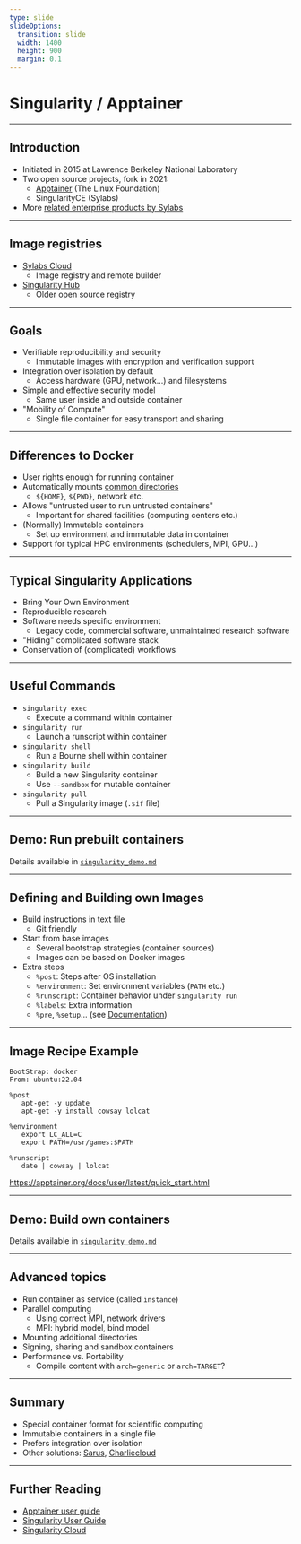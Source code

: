 ```yaml
---
type: slide
slideOptions:
  transition: slide
  width: 1400
  height: 900
  margin: 0.1
---
```


<style>
  .reveal strong {
  font-weight: bold;
    color: orange;
  }
  .reveal p {
    text-align: left;
  }
  .reveal section h1 {
    color: orange;
  }
  .reveal section h2 {
    color: orange;
  }
</style>

# Singularity / Apptainer

---

## Introduction

- Initiated in 2015 at Lawrence Berkeley National Laboratory
- Two open source projects, fork in 2021:
    - [Apptainer](https://apptainer.org/) (The Linux Foundation)
    - SingularityCE (Sylabs)
- More [related enterprise products by Sylabs](https://sylabs.io/products/)

---

## Image registries

- [Sylabs Cloud](https://cloud.sylabs.io/library)
    - Image registry and remote builder
- [Singularity Hub](https://singularityhub.github.io)
   - Older open source registry

---

## Goals

- Verifiable reproducibility and security
    - Immutable images with encryption and verification support
- Integration over isolation by default
    - Access hardware (GPU, network...) and filesystems
- Simple and effective security model
    - Same user inside and outside container
- "Mobility of Compute"
    - Single file container for easy transport and sharing

---

## Differences to Docker

- User rights enough for running container
- Automatically mounts [common directories](https://apptainer.org/docs/user/latest/bind_paths_and_mounts.html#system-defined-bind-paths)
    - `${HOME}`, `${PWD}`, network etc.
- Allows "untrusted user to run untrusted containers"
    - Important for shared facilities (computing centers etc.)
- (Normally) Immutable containers
    - Set up environment and immutable data in container
- Support for typical HPC environments (schedulers, MPI, GPU...)

---

## Typical Singularity Applications

- Bring Your Own Environment
- Reproducible research
- Software needs specific environment
    - Legacy code, commercial software, unmaintained research software
- "Hiding" complicated software stack
- Conservation of (complicated) workflows

---

## Useful Commands

- `singularity exec`
    - Execute a command within container
- `singularity run`
    - Launch a runscript within container
- `singularity shell`
    - Run a Bourne shell within container
- `singularity build`
    - Build a new Singularity container
    - Use `--sandbox` for mutable container
- `singularity pull`
    - Pull a Singularity image (`.sif` file)

---

## Demo: Run prebuilt containers

Details available in [`singularity_demo.md`](https://github.com/Simulation-Software-Engineering/Lecture-Material/blob/main/02_virtualization_and_containers/singularity_demo.md)

---

## Defining and Building own Images

- Build instructions in text file
    - Git friendly
- Start from base images
    - Several bootstrap strategies (container sources)
    - Images can be based on Docker images
- Extra steps
    - `%post`: Steps after OS installation
    - `%environment`: Set environment variables (`PATH` etc.)
    - `%runscript`: Container behavior under `singularity run`
    - `%labels`: Extra information
    - `%pre`, `%setup`... (see [Documentation](https://apptainer.org/docs/user/latest/definition_files.html))

---

## Image Recipe Example

```Singularity
BootStrap: docker
From: ubuntu:22.04

%post
   apt-get -y update
   apt-get -y install cowsay lolcat

%environment
   export LC_ALL=C
   export PATH=/usr/games:$PATH

%runscript
   date | cowsay | lolcat
```

https://apptainer.org/docs/user/latest/quick_start.html

---

## Demo: Build own containers

Details available in [`singularity_demo.md`](https://github.com/Simulation-Software-Engineering/Lecture-Material/blob/main/02_virtualization_and_containers/singularity_demo.md)

---

## Advanced topics

- Run container as service (called `instance`)
- Parallel computing
    - Using correct MPI, network drivers
    - MPI: hybrid model, bind model
- Mounting additional directories
- Signing, sharing and sandbox containers
- Performance vs. Portability
    - Compile content with `arch=generic` or `arch=TARGET`?

---

## Summary

- Special container format for scientific computing
- Immutable containers in a single file
- Prefers integration over isolation
- Other solutions: [Sarus](https://user.cscs.ch/tools/containers/sarus/), [Charliecloud](https://hpc.github.io/charliecloud/)

---

## Further Reading

- [Apptainer user guide](https://apptainer.org/docs/user/latest/index.html)
- [Singularity User Guide](https://docs.sylabs.io/guides/main/user-guide/)
- [Singularity Cloud](https://cloud.sylabs.io/library)
